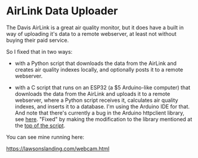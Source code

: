 # AirLink Data Uploader

The Davis AirLink is a great air quality monitor, but it does have a built in way of uploading it's data to a remote webserver, at least not without buying their paid service. 

So I fixed that in two ways:

- with a Python script that downloads the data from the AirLink and creates air quality indexes locally, and optionally posts it to a remote webserver.

- with a C script that runs on an ESP32 (a $5 Arduino-like computer) that downloads the data from the AirLink and uploads it to a remote webserver, where a Python script receives it, calculates air quality indexes, and inserts it to a database. I'm using the Arduino IDE for that. And note that there's currently a bug in the Arduino httpclient library, see [here](https://github.com/espressif/arduino-esp32/issues/3659). "Fixed" by making the modification to the library mentioned at the [top of the script](https://github.com/wrybread/AirLink-Data-Uploader/blob/main/airlink_poster.ino). 

You can see mine running here:

https://lawsonslanding.com/webcam.html
